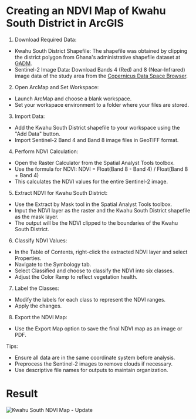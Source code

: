 # Creating an NDVI Map of Kwahu South District in ArcGIS

1.	Download Required Data:
- Kwahu South District Shapefile: The shapefile was obtained by clipping the district polygon from Ghana's administrative shapefile dataset at [GADM](https://gadm.org/download_country.html).
-	Sentinel-2 Image Data: Download Bands 4 (Red) and 8 (Near-Infrared) image data of the study area from the [Copernicus Data Space Browser](https://browser.dataspace.copernicus.eu/).

2.	Open ArcMap and Set Workspace:
-	Launch ArcMap and choose a blank workspace.
-	Set your workspace environment to a folder where your files are stored.

3.	Import Data:
-	Add the Kwahu South District shapefile to your workspace using the "Add Data" button.
-	Import Sentinel-2 Band 4 and Band 8 image files in GeoTIFF format.

4.	Perform NDVI Calculation:
-	Open the Raster Calculator from the Spatial Analyst Tools toolbox.
-	Use the formula for NDVI: NDVI = Float(Band 8 - Band 4) / Float(Band 8 + Band 4)
-	This calculates the NDVI values for the entire Sentinel-2 image.

5.	Extract NDVI for Kwahu South District:
-	Use the Extract by Mask tool in the Spatial Analyst Tools toolbox.
-	Input the NDVI layer as the raster and the Kwahu South District shapefile as the mask layer.
-	The output will be the NDVI clipped to the boundaries of the Kwahu South District.

6.	Classify NDVI Values:
-	In the Table of Contents, right-click the extracted NDVI layer and select Properties.
-	Navigate to the Symbology tab.
-	Select Classified and choose to classify the NDVI into six classes.
-	Adjust the Color Ramp to reflect vegetation health.

7.	Label the Classes:
-	Modify the labels for each class to represent the NDVI ranges.
-	Apply the changes.

8.	Export the NDVI Map:
-	Use the Export Map option to save the final NDVI map as an image or PDF.

Tips:
-	Ensure all data are in the same coordinate system before analysis.
-	Preprocess the Sentinel-2 images to remove clouds if necessary.
-	Use descriptive file names for outputs to maintain organization.


# Result
![Kwahu South NDVI Map - Update](https://github.com/user-attachments/assets/a2fe8565-8d9b-495c-a700-f2f098595920)


